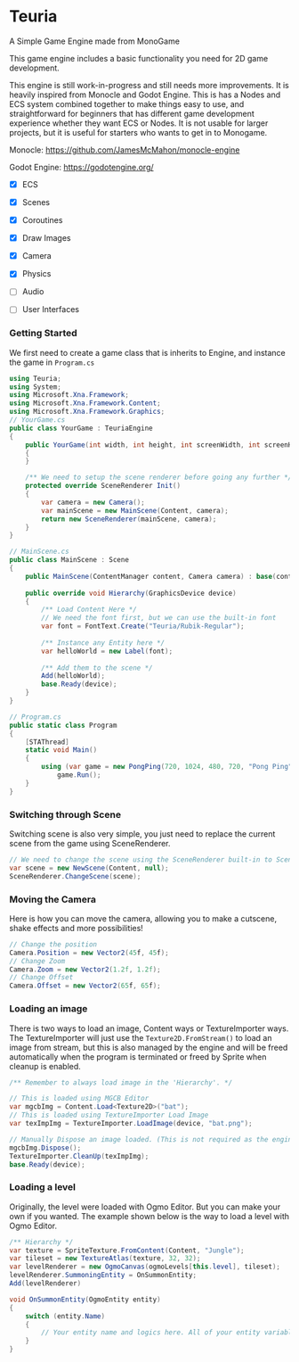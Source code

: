 # Teuria
 A Simple Game Engine made from MonoGame
 
 This game engine includes a basic functionality you need for 2D game development.
 
 This engine is still work-in-progress and still needs more improvements. It is heavily inspired from Monocle and Godot Engine. 
 This is has a Nodes and ECS system combined together to make things easy to use, and straightforward for beginners that has different game development experience whether they want ECS or Nodes.
 It is not usable for larger projects, but it is useful for starters who wants to get in to Monogame.

 Monocle: https://github.com/JamesMcMahon/monocle-engine

 Godot Engine: https://godotengine.org/
 
 - [x] ECS
 - [x] Scenes
 - [x] Coroutines
 - [x] Draw Images
 - [x] Camera
 - [x] Physics
 - [ ] Audio
 - [ ] User Interfaces
 

### Getting Started

We first need to create a game class that is inherits to Engine, and instance the game in `Program.cs`
```csharp
using Teuria;
using System;
using Microsoft.Xna.Framework;
using Microsoft.Xna.Framework.Content;
using Microsoft.Xna.Framework.Graphics;
// YourGame.cs
public class YourGame : TeuriaEngine
{
    public YourGame(int width, int height, int screenWidth, int screenHeight, string windowTitle, bool fullScreen) : base(width, height, screenWidth, screenHeight, windowTitle, fullScreen)
    {
    }

    /** We need to setup the scene renderer before going any further */
    protected override SceneRenderer Init()
    {
        var camera = new Camera();
		var mainScene = new MainScene(Content, camera);
        return new SceneRenderer(mainScene, camera);
    }
}

// MainScene.cs
public class MainScene : Scene 
{
	public MainScene(ContentManager content, Camera camera) : base(content, camera) {}
	
	public override void Hierarchy(GraphicsDevice device) 
	{
		/** Load Content Here */
		// We need the font first, but we can use the built-in font
		var font = FontText.Create("Teuria/Rubik-Regular");
		
		/** Instance any Entity here */
		var helloWorld = new Label(font);
		
		/** Add them to the scene */
		Add(helloWorld);
		base.Ready(device);
	}
}

// Program.cs
public static class Program
{
    [STAThread]
    static void Main()
    {
        using (var game = new PongPing(720, 1024, 480, 720, "Pong Ping", false))
            game.Run();
    }
}
```

### Switching through Scene
Switching scene is also very simple, you just need to replace the current scene from the game using SceneRenderer.

```csharp
// We need to change the scene using the SceneRenderer built-in to Scene
var scene = new NewScene(Content, null);
SceneRenderer.ChangeScene(scene);

```

### Moving the Camera
Here is how you can move the camera, allowing you to make a cutscene, shake effects and more possibilities!

```csharp
// Change the position
Camera.Position = new Vector2(45f, 45f);
// Change Zoom
Camera.Zoom = new Vector2(1.2f, 1.2f);
// Change Offset
Camera.Offset = new Vector2(65f, 65f);
```

### Loading an image

There is two ways to load an image, Content ways or TextureImporter ways. The TextureImporter will just use the `Texture2D.FromStream()` to load an image from stream, but this is also managed by the engine and will be freed automatically when the program is terminated or freed by Sprite when cleanup is enabled.

```csharp
/** Remember to always load image in the 'Hierarchy'. */

// This is loaded using MGCB Editor
var mgcbImg = Content.Load<Texture2D>("bat");
// This is loaded using TextureImporter Load Image
var texImpImg = TextureImporter.LoadImage(device, "bat.png");

// Manually Dispose an image loaded. (This is not required as the engine and Monogame Framework will handle all of those)
mgcbImg.Dispose();
TextureImporter.CleanUp(texImpImg);
base.Ready(device);

```

### Loading a level

Originally, the level were loaded with Ogmo Editor. But you can make your own if you wanted. The example shown below is the way to load a level with Ogmo Editor.

```csharp
/** Hierarchy */
var texture = SpriteTexture.FromContent(Content, "Jungle");
var tileset = new TextureAtlas(texture, 32, 32);
var levelRenderer = new OgmoCanvas(ogmoLevels[this.level], tileset);
levelRenderer.SummoningEntity = OnSummonEntity;
Add(levelRenderer)

void OnSummonEntity(OgmoEntity entity) 
{
	switch (entity.Name) 
	{
		// Your entity name and logics here. All of your entity variables were put in entity.
	}
}
```